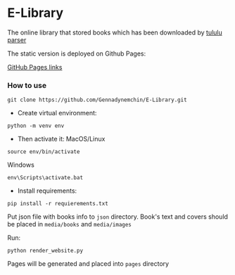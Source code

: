 # E-Library

The online library that stored books which has been downloaded by [tululu parser](https://github.com/Gennadynemchin/library_parser)

The static version is deployed on Github Pages:

[GitHub Pages links](https://gennadynemchin.github.io/E-Library/pages/index1.html)

### How to use

```commandline
git clone https://github.com/Gennadynemchin/E-Library.git
```
- Create virtual environment:
```commandline
python -m venv env
```
- Then activate it:
MacOS/Linux
```commandline
source env/bin/activate
```
Windows
```commandline
env\Scripts\activate.bat
```
- Install requirements:
```commandline
pip install -r requierements.txt
```

Put json file with books info to `json` directory. Book's text and covers should be placed in `media/books`
and `media/images`

Run:
```commandline
python render_website.py
```
Pages will be generated and placed into `pages` directory